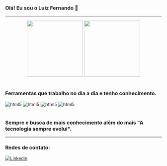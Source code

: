 ### Olá! Eu sou o Luiz Fernando 👋

***
<div align='center'>
  <img height="180em" src="https://github-readme-stats.vercel.app/api?username=luizinx&show_icons=true&theme=tokyonight"/>
  <img height="180em" src="https://github-readme-stats.vercel.app/api/top-langs/?username=luizinx&layout=compact&langs_count=7&theme=tokyonight"/>
</div></br>

### Ferramentas que trabalho no dia a dia e tenho conhecimento.
<div style='display: inline_block'>
<img aling='center' alt='html5' src='https://img.shields.io/badge/HTML5-E34F26?style=for-the-badge&logo=html5&logoColor=white'>
<img aling='center' alt='html5' src='https://img.shields.io/badge/CSS3-1572B6?style=for-the-badge&logo=css3&logoColor=white'>
<img aling='center' alt='html5' src='https://img.shields.io/badge/JavaScript-F7DF1E?style=for-the-badge&logo=javascript&logoColor=black'>
<img aling='center' alt='html5' src='https://img.shields.io/badge/Node.js-43853D?style=for-the-badge&logo=node.js&logoColor=white'>

</div></br>

### Sempre e busca de mais conhecimento além do mais "A tecnologia sempre evolui".
***
### Redes de contato: 
[![Linkedin](https://img.shields.io/badge/LinkedIn-0077B5?style=for-the-badge&logo=linkedin&logoColor=white)](www.linkedin.com/in/luiz-fernando-ribeiro-rocha)
